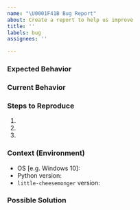 ```yaml
---
name: "\U0001F41B Bug Report"
about: Create a report to help us improve
title: ''
labels: bug
assignees: ''

---
```


<!-- Please search existing and closed issues to avoid creating duplicates. -->

<!-- Provide a general summary of the issue in the Title above. -->

### Expected Behavior

<!-- Tell us what should happen. -->

### Current Behavior

<!-- 
    Tell us what happens instead of the expected behavior.
    If an error message is being displayed, please include the full text of the error message and any stack trace.
-->

### Steps to Reproduce

<!-- 
    Provide a link to a live example or an unambiguous set of steps to
    reproduce this bug. Include code to reproduce if relevant. 
-->

1.
1.
1.

### Context (Environment)

 - OS [e.g. Windows 10]: 
- Python version: 
- `little-cheesemonger` version: 

### Possible Solution

<!-- Not obligatory but suggest a fix/reason for the bug. -->
